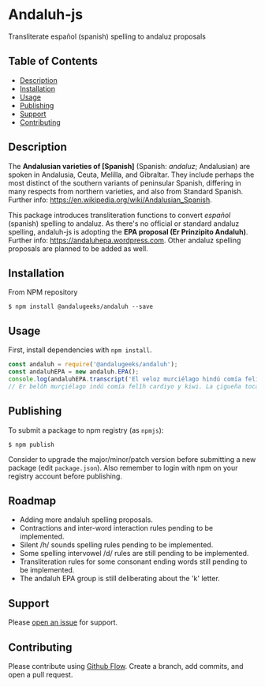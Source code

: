# Andaluh-js

Transliterate español (spanish) spelling to andaluz proposals

## Table of Contents

- [Description](#description)
- [Installation](#installation)
- [Usage](#usage)
- [Publishing](#publishing)
- [Support](#support)
- [Contributing](#contributing)

## Description

The **Andalusian varieties of [Spanish]** (Spanish: *andaluz*; Andalusian) are spoken in Andalusia, Ceuta, Melilla, and Gibraltar. They include perhaps the most distinct of the southern variants of peninsular Spanish, differing in many respects from northern varieties, and also from Standard Spanish. Further info: https://en.wikipedia.org/wiki/Andalusian_Spanish.

This package introduces transliteration functions to convert *español* (spanish) spelling to andaluz. As there's no official or standard andaluz spelling, andaluh-js is adopting the **EPA proposal (Er Prinzipito Andaluh)**. Further info: https://andaluhepa.wordpress.com. Other andaluz spelling proposals are planned to be added as well.

## Installation

From NPM repository
```
$ npm install @andalugeeks/andaluh --save
```

## Usage

First, install dependencies with `npm install`.

```javascript
const andaluh = require('@andalugeeks/andaluh');
const andaluhEPA = new andaluh.EPA();
console.log(andaluhEPA.transcript('El veloz murciélago hindú comía feliz cardillo y kiwi. La cigüeña tocaba el saxofón detrás del palenque de paja'));
// Er belôh murçiélago indú comía felîh cardiyo y kiwi. La çigueña tocaba er çâççofón detrâh der palenque de paha.
```

## Publishing

To submit a package to npm registry (as `npmjs`):

```shell
$ npm publish
```

Consider to upgrade the major/minor/patch version before submitting a new package (edit `package.json`). Also remember to login with npm on your registry account before publishing.

## Roadmap

* Adding more andaluh spelling proposals.
* Contractions and inter-word interaction rules pending to be implemented.
* Silent /h/ sounds spelling rules pending to be implemented.
* Some spelling intervowel /d/ rules are still pending to be implemented.
* Transliteration rules for some consonant ending words still pending to be implemented.
* The andaluh EPA group is still deliberating about the 'k' letter.

## Support

Please [open an issue](https://github.com/andalugeeks/andaluh-js/issues/new) for support.

## Contributing

Please contribute using [Github Flow](https://guides.github.com/introduction/flow/). Create a branch, add commits, and open a pull request.